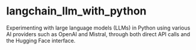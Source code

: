 # langchain_llm_with_python
Experimenting with large language models (LLMs) in Python using various AI providers such as OpenAI and Mistral, through both direct API calls and the Hugging Face interface.